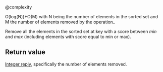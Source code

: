 @complexity

O(log(N))+O(M) with N being the number of elements in the
sorted set and M the number of elements removed by the operation_

Remove all the elements in the sorted set at key with a score between
_min_ and _max_ (including elements with score equal to min or max).

## Return value

[Integer reply][1], specifically the number of elements removed.



[1]: /p/redis/wiki/ReplyTypes

